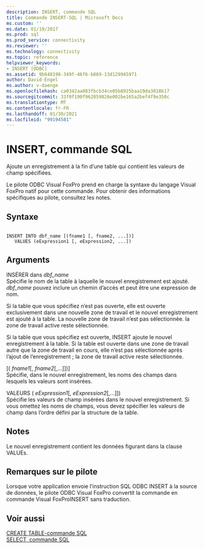 ```yaml
---
description: INSERT, commande SQL
title: Commande INSERT-SQL | Microsoft Docs
ms.custom: ''
ms.date: 01/19/2017
ms.prod: sql
ms.prod_service: connectivity
ms.reviewer: ''
ms.technology: connectivity
ms.topic: reference
helpviewer_keywords:
- INSERT [ODBC]
ms.assetid: 9b648198-349f-46f6-b869-13d129945971
author: David-Engel
ms.author: v-daenge
ms.openlocfilehash: ca0342aa083fbcb34ce05b8925baa19da3018b17
ms.sourcegitcommit: 33f0f190f962059826e002be165a2bef4f9e350c
ms.translationtype: MT
ms.contentlocale: fr-FR
ms.lasthandoff: 01/30/2021
ms.locfileid: "99194581"
---
```

# <a name="insert---sql-command"></a>INSERT, commande SQL
Ajoute un enregistrement à la fin d’une table qui contient les valeurs de champ spécifiées.  
  
 Le pilote ODBC Visual FoxPro prend en charge la syntaxe du langage Visual FoxPro natif pour cette commande. Pour obtenir des informations spécifiques au pilote, consultez les notes.  
  
## <a name="syntax"></a>Syntaxe  
  
```  
  
INSERT INTO dbf_name [(fname1 [, fname2, ...])]  
   VALUES (eExpression1 [, eExpression2, ...])  
```  
  
## <a name="arguments"></a>Arguments  
 INSÉRER dans *dbf_name*  
 Spécifie le nom de la table à laquelle le nouvel enregistrement est ajouté. *dbf_name* pouvez inclure un chemin d’accès et peut être une expression de nom.  
  
 Si la table que vous spécifiez n’est pas ouverte, elle est ouverte exclusivement dans une nouvelle zone de travail et le nouvel enregistrement est ajouté à la table. La nouvelle zone de travail n’est pas sélectionnée. la zone de travail active reste sélectionnée.  
  
 Si la table que vous spécifiez est ouverte, INSERT ajoute le nouvel enregistrement à la table. Si la table est ouverte dans une zone de travail autre que la zone de travail en cours, elle n’est pas sélectionnée après l’ajout de l’enregistrement ; la zone de travail active reste sélectionnée.  
  
 [( *fname1*[, *fname2*[,...]])]  
 Spécifie, dans le nouvel enregistrement, les noms des champs dans lesquels les valeurs sont insérées.  
  
 VALEURS ( *eExpression1*[, *eExpression2*[,...]])  
 Spécifie les valeurs de champ insérées dans le nouvel enregistrement. Si vous omettez les noms de champs, vous devez spécifier les valeurs de champ dans l’ordre défini par la structure de la table.  
  
## <a name="remarks"></a>Notes  
 Le nouvel enregistrement contient les données figurant dans la clause VALUEs.  
  
## <a name="driver-remarks"></a>Remarques sur le pilote  
 Lorsque votre application envoie l’instruction SQL ODBC INSERT à la source de données, le pilote ODBC Visual FoxPro convertit la commande en commande Visual FoxProINSERT sans traduction.  
  
## <a name="see-also"></a>Voir aussi  
 [CREATE TABLE-commande SQL](../../odbc/microsoft/create-table-sql-command.md)   
 [SELECT, commande SQL](../../odbc/microsoft/select-sql-command.md)
